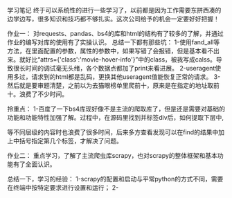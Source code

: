 学习笔记
终于可以系统性的进行一些学习了，以前都是因为工作需要东拼西凑的边学边写，很多知识和技巧都不够扎实。这次公司给予的机会一定要好好把握！

作业一：
对requests、pandas、bs4的库和html的结构有了较多的了解，并通过作业的编写对库的使用有了实操认识。
总结一下都有那些坑：
1-使用fand_all等方法，在里面配置的参数，属性的参数中，如果写错了会报错，但是基本看不出来。就好比“attrs={'class':'movie-hover-info'}”中的class，被我写成calss。导致很长时间的调试毫无头绪，各个数据点都加了print来看进展。
2-useragent使用多过，请求到的html都是乱码，更换其他useragent值能恢复正常的请求。
3-然后就是要审题清楚，之前以为去猫眼榜单里爬前十，原来是在指定的地址取前十。浪费了不少时间。

拎重点：
1-百度了一下bs4库现好像不是主流的爬取库了，但是还是需要对基础的功能和功能特性加强了解。过程中，在源码里找到并标签div后，如何提取下层中<span>,<div>等不同层级的内容时也浪费了很多时间，后来多方查看发现可以在find的结果中加上中括号指定第几个标签，才解决了问题。


作业二：
重点学习，了解了主流爬虫库scrapy，也对scrapy的整体框架和基本功能有了全面认识。

总结一下，学习的经验：
1-scrapy的配置和启动与平常python的方式不同，需要在终端中按特定要求进行设置和运行；
2-